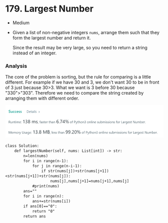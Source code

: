 # 179. Largest Number

* Medium
*   Given a list of non-negative integers `nums`, arrange them such that they form the largest number and return it.

    Since the result may be very large, so you need to return a string instead of an integer.

### Analysis&#x20;

The core of the problem is sorting, but the rule for comparing is a little different. For example if we have 30 and 3, we don't want 30 to be in front of 3 just because 30>3. What we want is 3 before 30 because "330">"303". Therefore we need to compare the string created by arranging them with different order.&#x20;

![](<../../.gitbook/assets/image (16) (1) (1) (1).png>)

```
class Solution:
    def largestNumber(self, nums: List[int]) -> str:
        n=len(nums)
        for i in range(n-1):
            for j in range(n-i-1):
                if str(nums[j])+str(nums[j+1])<str(nums[j+1])+str(nums[j]):
                    nums[j],nums[j+1]=nums[j+1],nums[j]
            #print(nums)
        ans=""
        for i in range(n):
            ans+=str(nums[i])
        if ans[0]=="0":
            return "0"
        return ans
```
